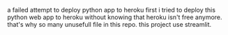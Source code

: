 a failed attempt to deploy python app to heroku
first i tried to deploy this python web app to heroku without knowing that heroku isn't free anymore. that's why so many unusefull file in this repo.
this project use streamlit.
